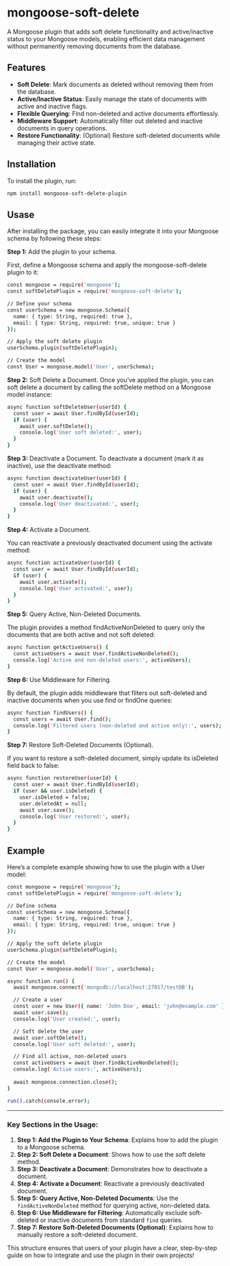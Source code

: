 # mongoose-soft-delete

A Mongoose plugin that adds soft delete functionality and active/inactive status to your Mongoose models, enabling efficient data management without permanently removing documents from the database.

## Features

- **Soft Delete**: Mark documents as deleted without removing them from the database.
- **Active/Inactive Status**: Easily manage the state of documents with active and inactive flags.
- **Flexible Querying**: Find non-deleted and active documents effortlessly.
- **Middleware Support**: Automatically filter out deleted and inactive documents in query operations.
- **Restore Functionality**: (Optional) Restore soft-deleted documents while managing their active state.

## Installation

To install the plugin, run:

```bash
npm install mongoose-soft-delete-plugin
```

## Usase
After installing the package, you can easily integrate it into your Mongoose schema by following these steps:

**Step 1:** Add the plugin to your schema.

First, define a Mongoose schema and apply the mongoose-soft-delete plugin to it:

```bash
const mongoose = require('mongoose');
const softDeletePlugin = require('mongoose-soft-delete');

// Define your schema
const userSchema = new mongoose.Schema({
  name: { type: String, required: true },
  email: { type: String, required: true, unique: true }
});

// Apply the soft delete plugin
userSchema.plugin(softDeletePlugin);

// Create the model
const User = mongoose.model('User', userSchema);

```
**Step 2:** Soft Delete a Document.
Once you’ve applied the plugin, you can soft delete a document by calling the softDelete method on a Mongoose model instance:

```bash
async function softDeleteUser(userId) {
  const user = await User.findById(userId);
  if (user) {
    await user.softDelete();
    console.log('User soft deleted:', user);
  }
}

```
**Step 3:**  Deactivate a Document.
To deactivate a document (mark it as inactive), use the deactivate method:

```bash
async function deactivateUser(userId) {
  const user = await User.findById(userId);
  if (user) {
    await user.deactivate();
    console.log('User deactivated:', user);
  }
}

```
**Step 4:** Activate a Document.

You can reactivate a previously deactivated document using the activate method:

```bash
async function activateUser(userId) {
  const user = await User.findById(userId);
  if (user) {
    await user.activate();
    console.log('User activated:', user);
  }
}

```

**Step 5:** Query Active, Non-Deleted Documents.

The plugin provides a method findActiveNonDeleted to query only the documents that are both active and not soft deleted:

```bash
async function getActiveUsers() {
  const activeUsers = await User.findActiveNonDeleted();
  console.log('Active and non-deleted users:', activeUsers);
}

```

**Step 6:** Use Middleware for Filtering.

By default, the plugin adds middleware that filters out soft-deleted and inactive documents when you use find or findOne queries:

```bash
async function findUsers() {
  const users = await User.find();
  console.log('Filtered users (non-deleted and active only):', users);
}

```

**Step 7:**  Restore Soft-Deleted Documents (Optional).

If you want to restore a soft-deleted document, simply update its isDeleted field back to false:

```bash
async function restoreUser(userId) {
  const user = await User.findById(userId);
  if (user && user.isDeleted) {
    user.isDeleted = false;
    user.deletedAt = null;
    await user.save();
    console.log('User restored:', user);
  }
}

```

## Example

Here’s a complete example showing how to use the plugin with a User model:

```bash
const mongoose = require('mongoose');
const softDeletePlugin = require('mongoose-soft-delete');

// Define schema
const userSchema = new mongoose.Schema({
  name: { type: String, required: true },
  email: { type: String, required: true, unique: true }
});

// Apply the soft delete plugin
userSchema.plugin(softDeletePlugin);

// Create the model
const User = mongoose.model('User', userSchema);

async function run() {
  await mongoose.connect('mongodb://localhost:27017/testDB');

  // Create a user
  const user = new User({ name: 'John Doe', email: 'john@example.com' });
  await user.save();
  console.log('User created:', user);

  // Soft delete the user
  await user.softDelete();
  console.log('User soft deleted:', user);

  // Find all active, non-deleted users
  const activeUsers = await User.findActiveNonDeleted();
  console.log('Active users:', activeUsers);
  
  await mongoose.connection.close();
}

run().catch(console.error);

```


---

### Key Sections in the Usage:

1. **Step 1: Add the Plugin to Your Schema**: Explains how to add the plugin to a Mongoose schema.
2. **Step 2: Soft Delete a Document**: Shows how to use the soft delete method.
3. **Step 3: Deactivate a Document**: Demonstrates how to deactivate a document.
4. **Step 4: Activate a Document**: Reactivate a previously deactivated document.
5. **Step 5: Query Active, Non-Deleted Documents**: Use the `findActiveNonDeleted` method for querying active, non-deleted data.
6. **Step 6: Use Middleware for Filtering**: Automatically exclude soft-deleted or inactive documents from standard `find` queries.
7. **Step 7: Restore Soft-Deleted Documents (Optional)**: Explains how to manually restore a soft-deleted document.

This structure ensures that users of your plugin have a clear, step-by-step guide on how to integrate and use the plugin in their own projects!






